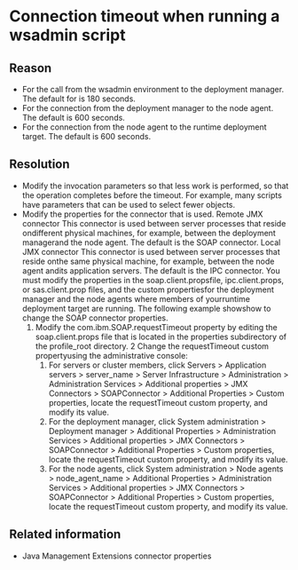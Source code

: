 <!-- image -->

# Connection timeout when running a wsadmin script

## Reason

- For the call from the wsadmin environment to the deployment manager.
The default for is 180 seconds.
- For the connection from the deployment manager to the node agent.
The default is 600 seconds.
- For the connection from the node agent to the runtime deployment
target. The default is 600 seconds.

## Resolution

- Modify the invocation parameters so that less work is performed,
so that the operation completes before the timeout. For example, many
scripts have parameters that can be used to select fewer objects.
- Modify the properties for the connector that is used. Remote JMX connector This connector is used between server processes that reside ondifferent physical machines, for example, between the deployment managerand the node agent. The default is the SOAP connector. Local JMX connector This connector is used between server processes that reside onthe same physical machine, for example, between the node agent andits application servers. The default is the IPC connector. You must modify the properties in the soap.client.propsfile, ipc.client.props, or sas.client.prop files, and the custom propertiesfor the deployment manager and the node agents where members of yourruntime deployment target are running. The following example showshow to change the SOAP connector properties.
    1. Modify the com.ibm.SOAP.requestTimeout property by editing
the soap.client.props file that is located in
the properties subdirectory of the profile\_root directory.
    2 Change the requestTimeout custom propertyusing the administrative console:
        1. For servers or cluster members, click Servers > Application servers > server\_name > Server
Infrastructure > Administration > Administration Services > Additional
properties > JMX Connectors > SOAPConnector > Additional Properties > Custom properties, locate the requestTimeout custom
property, and modify its value.
        2. For the deployment manager, click System
administration > Deployment manager > Additional Properties > Administration
Services > Additional properties > JMX Connectors > SOAPConnector > Additional Properties > Custom properties, locate the requestTimeout custom
property, and modify its value.
        3. For the node agents, click System administration > Node agents > node\_agent\_name > Additional Properties > Administration
Services > Additional properties > JMX Connectors > SOAPConnector > Additional Properties > Custom properties, locate the requestTimeout custom
property, and modify its value.

## Related information

- Java Management Extensions connector properties